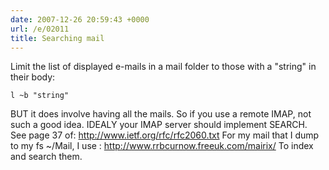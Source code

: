 ```yaml
---
date: 2007-12-26 20:59:43 +0000
url: /e/02011
title: Searching mail
---
```


Limit the list of displayed e-mails in a mail folder to those with a "string" in their body:

	l ~b "string"
BUT it does involve having all the mails. So if you use a remote IMAP, not such a good idea.
IDEALY your IMAP server should implement SEARCH.
See page 37 of:
http://www.ietf.org/rfc/rfc2060.txt
For my mail that I dump to my fs ~/Mail, I use :
http://www.rrbcurnow.freeuk.com/mairix/
To index and search them.

